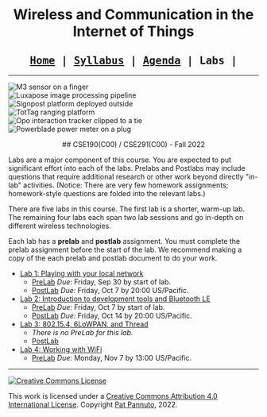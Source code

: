 <div style="text-align:center">

<h1>Wireless and Communication in the Internet of Things</h1>

<h2 style="font-family:monospace">
<a href="index.html">Home</a> |
<a href="syllabus.html">Syllabus</a> |
<a href="agenda.html">Agenda</a> |
Labs |
</h2>

</div>

---

<p>
<div class="row flex-nowrap no-gutters">
<div class="col-lg-2 col-xs-4">
<img class="img-fluid" src="/images/research/m3-finger-square.jpg" alt="M3 sensor on a finger" />
</div>
<div class="col-lg-2 col-xs-4">
<img class="img-fluid" src="/images/research/vlc-centers.png" alt="Luxapose image processing pipeline" />
</div>
<div class="col-lg-2 col-xs-4">
<img class="img-fluid" src="/images/research/signpost-closeup-square.jpg" alt="Signpost platform deployed outside" />
</div>
<div class="col-lg-2 d-none d-sm-block">
<img class="img-fluid" src="/images/research/tottag-overlay.png" alt="TotTag ranging platform" />
</div>
<div class="col-lg-2 d-none d-sm-block">
<img class="img-fluid" src="/images/research/opo-tie.png" alt="Opo interaction tracker clipped to a tie" />
</div>
<div class="col-lg-2 d-none d-sm-block">
<img class="img-fluid" src="/images/research/powerblade.jpg" alt="Powerblade power meter on a plug" />
</div>
</div>
</p>

<div style="text-align:center" markdown="1">
## CSE190(C00) / CSE291(C00) - Fall 2022
</div>

Labs are a major component of this course.
You are expected to put significant effort into each of the labs.
Prelabs and Postlabs may include questions that require additional research or other work beyond directly "in-lab" activities.
(Notice: There are very few homework assignments; homework-style questions are folded into the relevant labs.)

There are five labs in this course.
The first lab is a shorter, warm-up lab.
The remaining four labs each span two lab sessions and go in-depth on different wireless technologies.

Each lab has a **prelab** and **postlab** assignment.
You must complete the prelab assignment before the start of the lab.
We recommend making a copy of the each prelab and postlab document to do your work.

- [Lab 1: Playing with your local network](lab1/lab1.html)
    - [PreLab][prelab1] _Due:_ Friday, Sep 30 by start of lab.
    - [PostLab][postlab1] _Due:_ Friday, Oct 7 by 20:00 US/Pacific.
- [Lab 2: Introduction to development tools and Bluetooth LE](lab2/lab2.html)
    - [PreLab][prelab2] _Due:_ Friday, Oct 7 by start of lab.
    - [PostLab][postlab2] _Due:_ Friday, Oct 14 by 20:00 US/Pacific.
- [Lab 3: 802.15.4, 6LoWPAN, and Thread][lab3-manual]
    - _There is no PreLab for this lab._
    - [PostLab][lab3-postlab]
- [Lab 4: Working with WiFi][lab4-manual]
    - [PreLab][lab4-prelab] _Due:_ Monday, Nov 7 by 13:00 US/Pacific.


[prelab1]: https://docs.google.com/document/d/1C9w9rrGac0Vdf0zN1_VMs1bQ4JD2F1WXLCKaRAAOVCo/
[postlab1]: https://docs.google.com/document/d/1CePm0s07Tmdg0lKCjiWVnsKrav0tng1kbLPH6wSlebY/

[prelab2]: https://docs.google.com/document/d/1GwASNkFf3NoTHxEESIj67JKY-2ZoKp1NOc31knZwKck/
[postlab2]: https://docs.google.com/document/d/1TYY20_l-u9JvsW6Q8QEX1loZm4BFpQMLVlvIyxBv8t4/

[lab3-manual]: https://docs.google.com/document/d/16oJaXGD-IegyHnMaLGV_1H4OipIDH5gU_xOXhU-BPk4/
[lab3-postlab]: https://docs.google.com/document/d/1PmcB3JRpK6E1PkD2EGXl9XMKsNXlBTZDQJcz7sNhVq8/

[lab4-manual]: https://docs.google.com/document/d/1U0_eaydbTbWC6rpzU6xUFr7DzV5kZA-K3a4IQIHR-I8/
[lab4-prelab]: https://docs.google.com/document/d/1m1draAE6mMg8wY1ZhTuz_I_5XTH66yNMqGaRHiAOJuk/

---

<div class="row flex-nowrap">
<div class="col-lg-2">
<a rel="license" href="http://creativecommons.org/licenses/by/4.0/"><img alt="Creative Commons License" style="border-width:0" src="https://i.creativecommons.org/l/by/4.0/88x31.png" /></a><br />
</div>
<div class="col-lg-10">
<p>
This work is licensed under a <a rel="license" href="http://creativecommons.org/licenses/by/4.0/">Creative Commons Attribution 4.0 International License</a>. Copyright <a href="https://patpannuto.com/">Pat Pannuto</a>, 2022.
</p>
</div>
</div>

